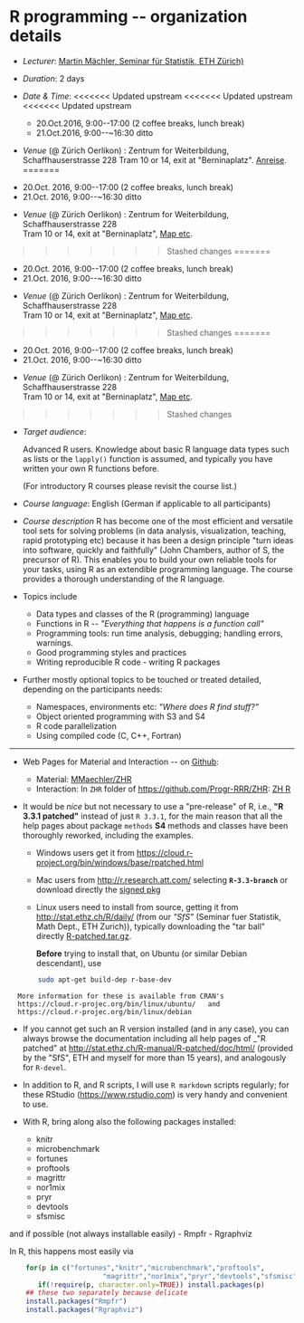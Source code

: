
# R programming -- organization details

* *Lecturer*: [Martin Mächler, Seminar für Statistik, ETH Zürich)](https://stat.ethz.ch/~maechler)
* *Duration*: 2 days
* *Date & Time*:
<<<<<<< Updated upstream
<<<<<<< Updated upstream
<<<<<<< Updated upstream

	- 20.Oct.2016, 9:00--17:00  (2 coffee breaks, lunch break)
	- 21.Oct.2016, 9:00--~16:30            ditto

* *Venue* (@ Zürich Oerlikon) :
  Zentrum for Weiterbildung, Schaffhauserstrasse 228
  Tram 10 or 14, exit at "Berninaplatz".
  [Anreise](http://www.zwb.uzh.ch/anreise.html).
=======
 + 20.Oct. 2016, 9:00--17:00  (2 coffee breaks, lunch break)
 + 21.Oct. 2016, 9:00--~16:30            ditto

* *Venue* (@ Zürich Oerlikon) :
  Zentrum for Weiterbildung, Schaffhauserstrasse 228  
  Tram 10 or 14, exit at "Berninaplatz",
  [Map etc](http://www.zwb.uzh.ch/anreise.html).
>>>>>>> Stashed changes
=======
 + 20.Oct. 2016, 9:00--17:00  (2 coffee breaks, lunch break)
 + 21.Oct. 2016, 9:00--~16:30            ditto

* *Venue* (@ Zürich Oerlikon) :
  Zentrum for Weiterbildung, Schaffhauserstrasse 228  
  Tram 10 or 14, exit at "Berninaplatz",
  [Map etc](http://www.zwb.uzh.ch/anreise.html).
>>>>>>> Stashed changes
=======
 + 20.Oct. 2016, 9:00--17:00  (2 coffee breaks, lunch break)
 + 21.Oct. 2016, 9:00--~16:30            ditto

* *Venue* (@ Zürich Oerlikon) :
  Zentrum for Weiterbildung, Schaffhauserstrasse 228  
  Tram 10 or 14, exit at "Berninaplatz",
  [Map etc](http://www.zwb.uzh.ch/anreise.html).
>>>>>>> Stashed changes


* *Target audience*:

	Advanced R users.  Knowledge about basic R language data types such as
	lists or the `lapply()` function is assumed, and typically you have
	written your own R functions before.

	(For introductory R courses please revisit the course list.)

* *Course language*: English (German if applicable to all participants)

* *Course description*
R has become one of the most efficient and versatile tool sets for solving
problems (in data analysis, visualization, teaching, rapid prototyping etc)
because it has been a design principle "turn ideas into software, quickly
and faithfully" (John Chambers, author of S, the precursor of R).
This enables you to build your own reliable tools for your
tasks, using R as an extendible programming language. The course provides a
thorough understanding of the R language.

* Topics include
    - Data types and classes of the R (programming) language
    - Functions in R -- _"Everything that happens is a function call"_
    - Programming tools: run time analysis, debugging; handling errors, warnings.
    - Good programming styles and practices
    - Writing reproducible R code - writing R packages

* Further mostly optional topics
 to be touched or treated detailed, depending on the participants needs:
    -  Namespaces, environments etc: _"Where does R find stuff?"_
    -  Object oriented programming with S3 and S4
    -  R code parallelization
    -  Using compiled code (C, C++, Fortran)


----



* Web Pages for Material and Interaction -- on [Github](https://github.com):
    - Material:    [MMaechler/ZHR](https://github.com/mmaechler/ProgRRR/tree/master/ZHR)
    - Interaction: In `ZHR` folder of https://github.com/Progr-RRR/ZHR:
	 [ZH R](https://github.com/mmaechler/ProgRRR/tree/master/ZHR)


* It would be _nice_ but not necessary to use a "pre-release" of R, i.e.,
  __"R 3.3.1 patched"__ instead of just `R 3.3.1`, for the main reason that
  all the help pages about package `methods` __S4__ methods and classes
  have been thoroughly reworked, including the examples.

	- Windows users get it from
	  https://cloud.r-project.org/bin/windows/base/rpatched.html
	- Mac users from http://r.research.att.com/
	  selecting __`R-3.3-branch`__
	  or download directly the [signed pkg](http://r.research.att.com/mavericks/R-3.3-branch/R-3.3-branch-mavericks-signed.pkg)
    - Linux users need to install from source, getting it from
	  http://stat.ethz.ch/R/daily/ (from our _"SfS"_ (Seminar fuer
	  Statistik, Math Dept., ETH Zurich)), typically downloading the "tar
	  ball" directly [R-patched.tar.gz](http://stat.ethz.ch/R/daily/R-patched.tar.gz).

	  __Before__ trying to install that, on Ubuntu (or similar Debian descendant), use
```sh
       sudo apt-get build-dep r-base-dev
 ```
      More information for these is available from CRAN's  
	  https://cloud.r-projec.org/bin/linux/ubuntu/   and  
	  https://cloud.r-projec.org/bin/linux/debian

* If you cannot get such an R version installed (and in any case), you can
  always browse the documentation including all help pages of _"R patched"
  at  http://stat.ethz.ch/R-manual/R-patched/doc/html/
  (provided by the "SfS", ETH and myself for more than 15 years), and
  analogously for `R-devel`.

* In addition to R, and R scripts, I will use `R markdown` scripts
  regularly; for these  RStudio (https://www.rstudio.com) is very handy and
  convenient to use.

* With R, bring along also the following packages installed:  
	-  knitr
	-  microbenchmark
	-  fortunes
	-  proftools
	-  magrittr
	-  nor1mix
	-  pryr
	-  devtools
	-  sfsmisc

and if possible (not always installable easily)
	-  Rmpfr
	-  Rgraphviz

In R, this happens most easily via
```r
	for(p in c("fortunes","knitr","microbenchmark","proftools",
					   "magrittr","nor1mix","pryr","devtools","sfsmisc"))
	   if(!require(p, character.only=TRUE)) install.packages(p)
    ## these two separately because delicate
	install.packages("Rmpfr")
	install.packages("Rgraphviz")
```
